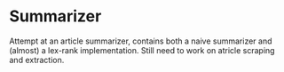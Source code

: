 # Summarizer
Attempt at an article summarizer, contains both a naive summarizer and (almost) a lex-rank implementation.
Still need to work on atricle scraping and extraction.
